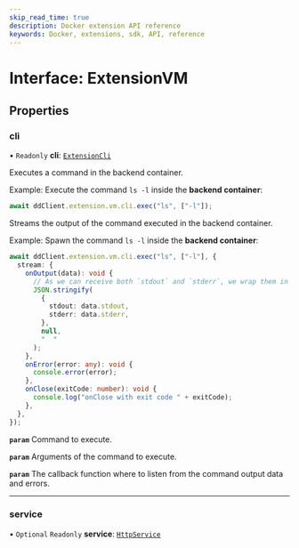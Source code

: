 ```yaml
---
skip_read_time: true
description: Docker extension API reference
keywords: Docker, extensions, sdk, API, reference
---
```


# Interface: ExtensionVM

## Properties

### cli

• `Readonly` **cli**: [`ExtensionCli`](ExtensionCli.md)

Executes a command in the backend container.

Example: Execute the command `ls -l` inside the **backend container**:

```typescript
await ddClient.extension.vm.cli.exec("ls", ["-l"]);
```

Streams the output of the command executed in the backend container.

Example: Spawn the command `ls -l` inside the **backend container**:

```typescript
await ddClient.extension.vm.cli.exec("ls", ["-l"], {
  stream: {
    onOutput(data): void {
      // As we can receive both `stdout` and `stderr`, we wrap them in a JSON object
      JSON.stringify(
        {
          stdout: data.stdout,
          stderr: data.stderr,
        },
        null,
        "  "
      );
    },
    onError(error: any): void {
      console.error(error);
    },
    onClose(exitCode: number): void {
      console.log("onClose with exit code " + exitCode);
    },
  },
});
```

**`param`** Command to execute.

**`param`** Arguments of the command to execute.

**`param`** The callback function where to listen from the command output data and errors.

---

### service

• `Optional` `Readonly` **service**: [`HttpService`](HttpService.md)
